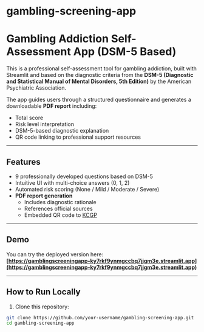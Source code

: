 # gambling-screening-app
# Gambling Addiction Self-Assessment App (DSM-5 Based)

This is a professional self-assessment tool for gambling addiction, built with Streamlit and based on the diagnostic criteria from the **DSM-5 (Diagnostic and Statistical Manual of Mental Disorders, 5th Edition)** by the American Psychiatric Association.

The app guides users through a structured questionnaire and generates a downloadable **PDF report** including:

- Total score
- Risk level interpretation
- DSM-5-based diagnostic explanation
- QR code linking to professional support resources

---

## Features

- 9 professionally developed questions based on DSM-5
- Intuitive UI with multi-choice answers (0, 1, 2)
- Automated risk scoring (None / Mild / Moderate / Severe)
- **PDF report generation**
    - Includes diagnostic rationale
    - References official sources
    - Embedded QR code to [KCGP](https://www.kcgp.or.kr)

---

## Demo

You can try the deployed version here:  
**[https://gamblingscreeningapp-ky7rkf9ynmgccbq7jjgm3e.streamlit.app](https://gamblingscreeningapp-ky7rkf9ynmgccbq7jjgm3e.streamlit.app)**

---

## How to Run Locally

1. Clone this repository:

```bash
git clone https://github.com/your-username/gambling-screening-app.git
cd gambling-screening-app
